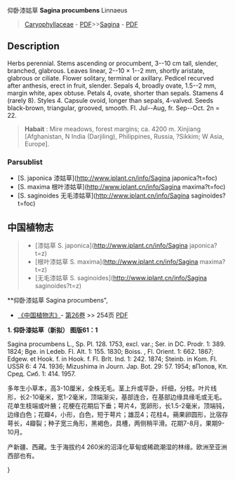 仰卧漆姑草 **Sagina procumbens** Linnaeus

> [Caryophyllaceae](http://www.iplant.cn/info/Caryophyllaceae?t=foc) - [PDF](http://www.iplant.cn/foc/pdf/Caryophyllaceae.pdf)>>[Sagina](http://www.iplant.cn/info/Sagina?t=foc) - [PDF](http://www.iplant.cn/foc/pdf/Sagina.pdf)

## Description

Herbs perennial. Stems ascending or procumbent, 3--10 cm tall, slender, branched, glabrous. Leaves linear, 2--10 × 1--2 mm, shortly aristate, glabrous or ciliate. Flower solitary, terminal or axillary. Pedicel recurved after anthesis, erect in fruit, slender. Sepals 4, broadly ovate, 1.5--2 mm, margin white, apex obtuse. Petals 4, ovate, shorter than sepals. Stamens 4 (rarely 8). Styles 4. Capsule ovoid, longer than sepals, 4-valved. Seeds black-brown, triangular, grooved, smooth. Fl. Jul--Aug, fr. Sep--Oct. 2n = 22.

> **Habait** : 
> Mire meadows, forest margins; ca. 4200 m. Xinjiang [Afghanistan, N India (Darjiling), Philippines, Russia, ?Sikkim; W Asia, Europe].

### Parsublist

* [S.  japonica  漆姑草](http://www.iplant.cn/info/Sagina japonica?t=foc)
* [S.  maxima  根叶漆姑草](http://www.iplant.cn/info/Sagina maxima?t=foc)
* [S.  saginoides  无毛漆姑草](http://www.iplant.cn/info/Sagina saginoides?t=foc)

## 中国植物志

> * [漆姑草  S.  japonica](http://www.iplant.cn/info/Sagina japonica?t=z)
> * [根叶漆姑草  S.  maxima](http://www.iplant.cn/info/Sagina maxima?t=z)
> * [无毛漆姑草  S.  saginoides](http://www.iplant.cn/info/Sagina saginoides?t=z)

**仰卧漆姑草 Sagina procumbens",

* [《中国植物志》](http://www.iplant.cn/frps)- [第26卷](http://www.iplant.cn/frps/vol/26) >> 254页 [PDF](http://www.iplant.cn/frps/pdf/26/254.pdf)

**1. 仰卧漆姑草（新拟） 图版61：1**

Sagina procumbens L., Sp. Pl. 128. 1753, excl. var.; Ser. in DC. Prodr. 1: 389. 1824; Bge. in Ledeb. Fl. Alt. 1: 155. 1830; Boiss. , Fl. Orient. 1: 662. 1867; Edgew. et Hook. f. in Hook. f. Fl. Brlt. Ind. 1: 242. 1874; Steinb. in Kom. Fl. USSR 6: 4 74. 1936; Mizushima in Journ. Jap. Bot. 29: 57. 1954; вПопов, Кπ. Сред. Сиб. 1: 414. 1957.

多年生小草本，高3-10厘米，全株无毛。茎上升或平卧，纤细，分枝。叶片线形，长2-10毫米，宽1-2毫米，顶端渐尖，基部连合，在基部边缘具缘毛或无毛。花单生枝端或叶腋；花梗在花期后下垂；萼片4，宽卵形，长1.5-2毫米，顶端钝，边缘白色；花瓣4，小形，白色，短于萼片；雄蕊4；花柱4。蒴果卵圆形，比宿存萼长，4瓣裂；种子宽三角形，黑褐色，具槽，两侧稍平滑。花期7-8月，果期9-10月。

产新疆、西藏。生于海拔约4 260米的沼泽化草甸或稀疏潮湿的林缘。欧洲至亚洲西部也有。

}